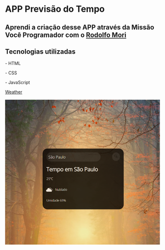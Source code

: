 <h1> APP Previsão do Tempo </h1>
<h2> Aprendi a criação desse APP através da Missão Você Programador com o <a href="https://github.com/rodolfomori">Rodolfo Mori</a></h2>
<h2> Tecnologias utilizadas</h2>
<p> - HTML </p>
<p> - CSS </p>
<p> - JavaScript </p>
<a href="https://novoprojeto-weather.netlify.app">Weather</a>
<br>
<br>
<img src="https://github.com/lucasseccatto/api-previsao-do-tempo/blob/master/assets/Weather.png?raw=true">
